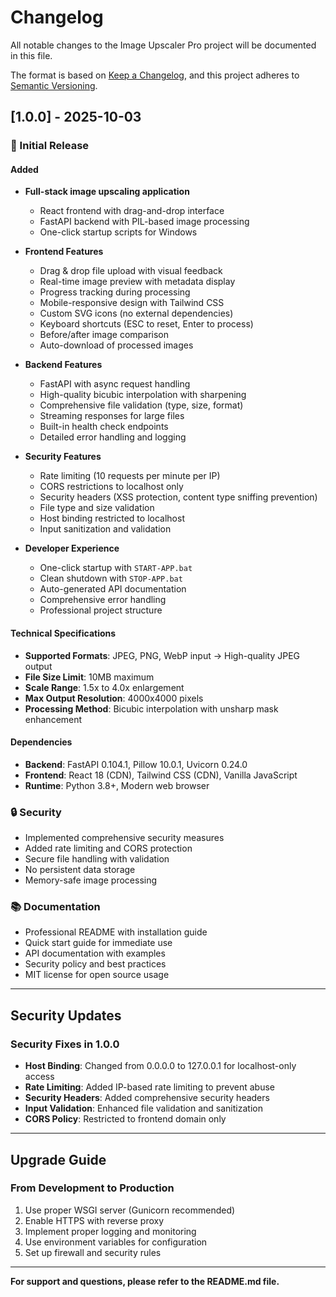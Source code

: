 # Changelog

All notable changes to the Image Upscaler Pro project will be documented in this file.

The format is based on [Keep a Changelog](https://keepachangelog.com/en/1.0.0/),
and this project adheres to [Semantic Versioning](https://semver.org/spec/v2.0.0.html).

## [1.0.0] - 2025-10-03

### 🎉 Initial Release

#### Added
- **Full-stack image upscaling application**
  - React frontend with drag-and-drop interface
  - FastAPI backend with PIL-based image processing
  - One-click startup scripts for Windows
  
- **Frontend Features**
  - Drag & drop file upload with visual feedback
  - Real-time image preview with metadata display
  - Progress tracking during processing
  - Mobile-responsive design with Tailwind CSS
  - Custom SVG icons (no external dependencies)
  - Keyboard shortcuts (ESC to reset, Enter to process)
  - Before/after image comparison
  - Auto-download of processed images

- **Backend Features**
  - FastAPI with async request handling
  - High-quality bicubic interpolation with sharpening
  - Comprehensive file validation (type, size, format)
  - Streaming responses for large files
  - Built-in health check endpoints
  - Detailed error handling and logging

- **Security Features**
  - Rate limiting (10 requests per minute per IP)
  - CORS restrictions to localhost only
  - Security headers (XSS protection, content type sniffing prevention)
  - File type and size validation
  - Host binding restricted to localhost
  - Input sanitization and validation

- **Developer Experience**
  - One-click startup with `START-APP.bat`
  - Clean shutdown with `STOP-APP.bat`
  - Auto-generated API documentation
  - Comprehensive error handling
  - Professional project structure

#### Technical Specifications
- **Supported Formats**: JPEG, PNG, WebP input → High-quality JPEG output
- **File Size Limit**: 10MB maximum
- **Scale Range**: 1.5x to 4.0x enlargement
- **Max Output Resolution**: 4000x4000 pixels
- **Processing Method**: Bicubic interpolation with unsharp mask enhancement

#### Dependencies
- **Backend**: FastAPI 0.104.1, Pillow 10.0.1, Uvicorn 0.24.0
- **Frontend**: React 18 (CDN), Tailwind CSS (CDN), Vanilla JavaScript
- **Runtime**: Python 3.8+, Modern web browser

### 🔒 Security
- Implemented comprehensive security measures
- Added rate limiting and CORS protection
- Secure file handling with validation
- No persistent data storage
- Memory-safe image processing

### 📚 Documentation
- Professional README with installation guide
- Quick start guide for immediate use
- API documentation with examples
- Security policy and best practices
- MIT license for open source usage

---

## Security Updates

### Security Fixes in 1.0.0
- **Host Binding**: Changed from 0.0.0.0 to 127.0.0.1 for localhost-only access
- **Rate Limiting**: Added IP-based rate limiting to prevent abuse
- **Security Headers**: Added comprehensive security headers
- **Input Validation**: Enhanced file validation and sanitization
- **CORS Policy**: Restricted to frontend domain only

---

## Upgrade Guide

### From Development to Production
1. Use proper WSGI server (Gunicorn recommended)
2. Enable HTTPS with reverse proxy
3. Implement proper logging and monitoring
4. Use environment variables for configuration
5. Set up firewall and security rules

---

**For support and questions, please refer to the README.md file.**